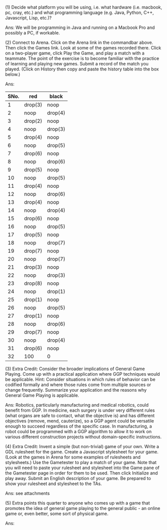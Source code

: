 (1) Decide what platform you will be using, i.e. what hardware (i.e. macbook, pc, cray, etc.) and what programming language (e.g. Java, Python, C++, Javascript, Lisp, etc.)?

Ans: We will be programming in Java and running on a Macbook Pro and possibly a PC, if workable.

(2) Connect to Arena. Click on the Arena link in the commandbar above. Then click the Games link. Look at some of the games recorded there. Click on a two-player game, click Play the Game, and play a match with a teammate. The point of the exercise is to become familiar with the practice of learning and playing new games. Submit a record of the match you played. (Click on History then copy and paste the history table into the box below.)

Ans:

|SNo. | red     | black   |
|-----|---------|---------|
| 1   | drop(3) | noop    |
| 2   | noop    | drop(4) |
| 3   | drop(2) | noop    |
| 4   | noop    | drop(3) |
| 5   | drop(4) | noop    |
| 6   | noop    | drop(5) |
| 7   | drop(6) | noop    |
| 8   | noop    | drop(6) |
| 9   | drop(5) | noop    |
| 10  | noop    | drop(5) |
| 11  | drop(4) | noop    |
| 12  | noop    | drop(6) |
| 13  | drop(4) | noop    |
| 14  | noop    | drop(4) |
| 15  | drop(6) | noop    |
| 16  | noop    | drop(5) |
| 17  | drop(5) | noop    |
| 18  | noop    | drop(7) |
| 19  | drop(7) | noop    |
| 20  | noop    | drop(7) |
| 21  | drop(3) | noop    |
| 22  | noop    | drop(3) |
| 23  | drop(8) | noop    |
| 24  | noop    | drop(1) |
| 25  | drop(1) | noop    |
| 26  | noop    | drop(5) |
| 27  | drop(1) | noop    |
| 28  | noop    | drop(6) |
| 29  | drop(7) | noop    |
| 30  | noop    | drop(4) |
| 31  | drop(6) | noop    |
| 32  | 100     | 0       |

(3) Extra Credit: Consider the broader implications of General Game Playing. Come up with a practical application where GGP techniques would be applicable. Hint: Consider situations in which rules of behavior can be codified formally and where those rules come from multiple sources or change frequently. Summarize your application and the reasons why General Game Playing is applicable.

Ans: 	Robotics, particularly manufacturing and medical robotics, could benefit from GGP. In medicine, each surgery is under very different rules (what organs are safe to contact, what the objective is) and has different objectives (remove, mend, cauterize), so a GGP agent could be versatile enough to succeed regardless of the specific case. In manufacturing, a robot could be programmed with a GGP algorithm to allow it to work on various different construction projects without domain-specific instructions.

(4) Extra Credit: Invent a simple (but non-trivial) game of your own. Write a GDL rulesheet for the game. Create a Javascript stylesheet for your game. (Look at the games in Arena for some examples of rulesheets and stylesheets.) Use the Gametester to play a match of your game. Note that you will need to paste your rulesheet and stylesheet into the Game pane of the Gametester page in order for them to be used. Then click Initialize and play away. Submit an English description of your game. Be prepared to show your rulesheet and stylesheet to the TAs.


Ans: see attachments

(5) Extra points this quarter to anyone who comes up with a game that promotes the idea of general game playing to the general public - an online game or, even better, some sort of physical game.

Ans: 
